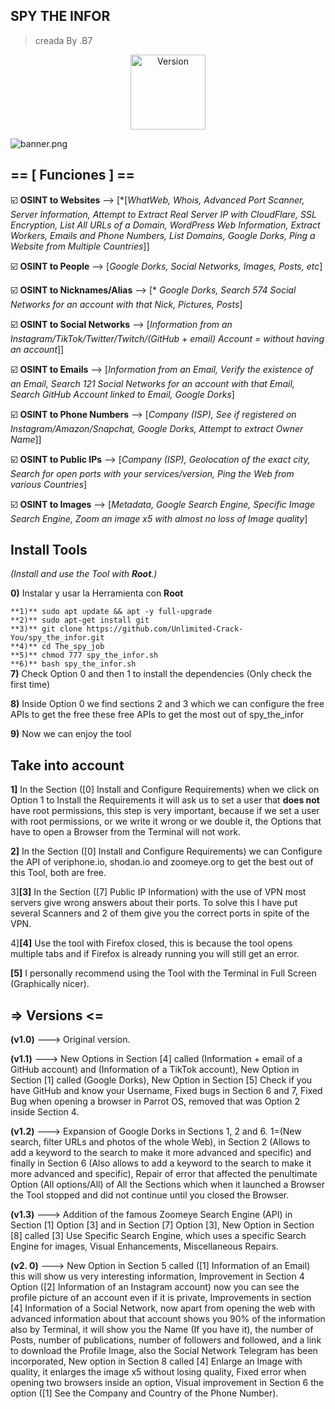 
## SPY THE INFOR

> creada By .B7

<p align="center"><img width="120px" alt="Version" src="https://img.shields.io/badge/version-1.0.5-blue.svg?style=for-the-badge"/></p>

![banner.png](https://i.ibb.co/kgVTp3M/IMG-20231014-171354.jpg)

## == [ Funciones ] ==

:ballot_box_with_check: **OSINT to Websites** --> [*[*WhatWeb, Whois, Advanced Port Scanner, Server Information, Attempt to Extract Real Server IP with CloudFlare, SSL Encryption, List All URLs of a Domain, WordPress Web Information, Extract Workers, Emails and Phone Numbers, List Domains, Google Dorks, Ping a Website from Multiple Countries*]]

:ballot_box_with_check: **OSINT to People** --> [*Google Dorks, Social Networks, Images, Posts, etc*]

:ballot_box_with_check: **OSINT to Nicknames/Alias** --> [* *Google Dorks, Search 574 Social Networks for an account with that Nick, Pictures, Posts*]

:ballot_box_with_check: **OSINT to Social Networks** --> [*Information from an Instagram/TikTok/Twitter/Twitch/(GitHub + email) Account = without having an account*]]

:ballot_box_with_check: **OSINT to Emails** --> [*Information from an Email, Verify the existence of an Email, Search 121 Social Networks for an account with that Email, Search GitHub Account linked to Email, Google Dorks*]

:ballot_box_with_check: **OSINT to Phone Numbers** --> [*Company (ISP), See if registered on Instagram/Amazon/Snapchat, Google Dorks, Attempt to extract Owner Name*]]

:ballot_box_with_check: **OSINT to Public IPs** --> [*Company (ISP), Geolocation of the exact city, Search for open ports with your services/version, Ping the Web from various Countries*]

:ballot_box_with_check: **OSINT to Images** --> [*Metadata, Google Search Engine, Specific Image Search Engine, Zoom an image x5 with almost no loss of Image quality*]

## Install Tools 

_(Install and use the Tool with **Root**.)_

**0)** Instalar y usar la Herramienta con **Root**

```**1)** sudo apt update && apt -y full-upgrade```
<br>
```**2)** sudo apt-get install git```
<br>
```**3)** git clone https://github.com/Unlimited-Crack-You/spy_the_infor.git```
<br>
```**4)** cd The_spy_job```
<br>
```**5)** chmod 777 spy_the_infor.sh```
<br>
```**6)** bash spy_the_infor.sh```
<br>
**7)** Check Option 0 and then 1 to install the dependencies (Only check the first time)

**8)** Inside Option 0 we find sections 2 and 3 which we can configure the free APIs to get the free 
these free APIs to get the most out of spy_the_infor

**9)** Now we can enjoy the tool

## Take into account

**1]** In the Section ([0] Install and Configure Requirements) when we click on Option 1 to Install the Requirements it will ask us to set a user that **does not** have root permissions, this step is very important, because if we set a user with root permissions, or we write it wrong or we double it, the Options that have to open a Browser from the Terminal will not work.

**2]** In the Section ([0] Install and Configure Requirements) we can Configure the API of veriphone.io, shodan.io and zoomeye.org to get the best out of this Tool, both are free.

3]**[3]** In the Section ([7] Public IP Information) with the use of VPN most servers give wrong answers about their ports. To solve this I have put several Scanners and 2 of them give you the correct ports in spite of the VPN.

4]**[4]** Use the tool with Firefox closed, this is because the tool opens multiple tabs and if Firefox is already running you will still get an error.

**[5]** I personally recommend using the Tool with the Terminal in Full Screen (Graphically nicer).

## => Versions <=

**(v1.0)** ---> Original version.

**(v1.1)** ---> New Options in Section [4] called (Information + email of a GitHub account) and (Information of a TikTok account), New Option in Section [1] called (Google Dorks), New Option in Section [5] Check if you have GitHub and know your Username, Fixed bugs in Section 6 and 7, Fixed Bug when opening a browser in Parrot OS, removed that was Option 2 inside Section 4.

**(v1.2)** ---> Expansion of Google Dorks in Sections 1, 2 and 6. 1=(New search, filter URLs and photos of the whole Web), in Section 2 (Allows to add a keyword to the search to make it more advanced and specific) and finally in Section 6 (Also allows to add a keyword to the search to make it more advanced and specific), Repair of error that affected the penultimate Option (All options/All) of All the Sections which when it launched a Browser the Tool stopped and did not continue until you closed the Browser.

**(v1.3)** ---> Addition of the famous Zoomeye Search Engine (API) in Section [1] Option [3] and in Section [7] Option [3], New Option in Section [8] called [3] Use Specific Search Engine, which uses a specific Search Engine for images, Visual Enhancements, Miscellaneous Repairs.

**(v2. 0)** ---> New Option in Section 5 called ([1] Information of an Email) this will show us very interesting information, Improvement in Section 4 Option ([2] Information of an Instagram account) now you can see the profile picture of an account even if it is private, Improvements in section [4] Information of a Social Network, now apart from opening the web with advanced information about that account shows you 90% of the information also by Terminal, it will show you the Name (If you have it), the number of Posts, number of publications, number of followers and followed, and a link to download the Profile Image, also the Social Network Telegram has been incorporated, New option in Section 8 called [4] Enlarge an Image with quality, it enlarges the image x5 without losing quality, Fixed error when opening two browsers inside an option, Visual improvement in Section 6 the option ([1] See the Company and Country of the Phone Number).
